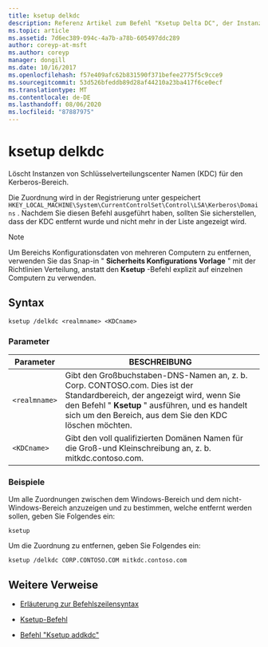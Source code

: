 ```yaml
---
title: ksetup delkdc
description: Referenz Artikel zum Befehl "Ksetup Delta DC", der Instanzen von Schlüsselverteilungscenter Namen (KDC) für den Kerberos-Bereich löscht.
ms.topic: article
ms.assetid: 7d6ec389-094c-4a7b-a78b-605497ddc289
author: coreyp-at-msft
ms.author: coreyp
manager: dongill
ms.date: 10/16/2017
ms.openlocfilehash: f57e409afc62b831590f371befee2775f5c9cce9
ms.sourcegitcommit: 53d526bfeddb89d28af44210a23ba417f6ce0ecf
ms.translationtype: MT
ms.contentlocale: de-DE
ms.lasthandoff: 08/06/2020
ms.locfileid: "87887975"
---
```

# <a name="ksetup-delkdc"></a>ksetup delkdc

Löscht Instanzen von Schlüsselverteilungscenter Namen (KDC) für den Kerberos-Bereich.

Die Zuordnung wird in der Registrierung unter gespeichert `HKEY_LOCAL_MACHINE\System\CurrentControlSet\Control\LSA\Kerberos\Domains` . Nachdem Sie diesen Befehl ausgeführt haben, sollten Sie sicherstellen, dass der KDC entfernt wurde und nicht mehr in der Liste angezeigt wird.

> [!NOTE]
> Um Bereichs Konfigurationsdaten von mehreren Computern zu entfernen, verwenden Sie das Snap-in " **Sicherheits Konfigurations Vorlage** " mit der Richtlinien Verteilung, anstatt den **Ksetup** -Befehl explizit auf einzelnen Computern zu verwenden.

## <a name="syntax"></a>Syntax

```
ksetup /delkdc <realmname> <KDCname>
```

### <a name="parameters"></a>Parameter

| Parameter | BESCHREIBUNG |
| --------- | ----------- |
| `<realmname>` | Gibt den Großbuchstaben-DNS-Namen an, z. b. Corp. CONTOSO.com. Dies ist der Standardbereich, der angezeigt wird, wenn Sie den Befehl " **Ksetup** " ausführen, und es handelt sich um den Bereich, aus dem Sie den KDC löschen möchten. |
| `<KDCname>` | Gibt den voll qualifizierten Domänen Namen für die Groß-und Kleinschreibung an, z. b. mitkdc.contoso.com. |

### <a name="examples"></a>Beispiele

Um alle Zuordnungen zwischen dem Windows-Bereich und dem nicht-Windows-Bereich anzuzeigen und zu bestimmen, welche entfernt werden sollen, geben Sie Folgendes ein:

```
ksetup
```

Um die Zuordnung zu entfernen, geben Sie Folgendes ein:

```
ksetup /delkdc CORP.CONTOSO.COM mitkdc.contoso.com
```

## <a name="additional-references"></a>Weitere Verweise

- [Erläuterung zur Befehlszeilensyntax](command-line-syntax-key.md)

- [Ksetup-Befehl](ksetup.md)

- [Befehl "Ksetup addkdc"](ksetup-addkdc.md)
